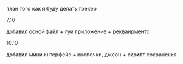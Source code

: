план того как я буду делать трекер

7.10

добавил осной файл + гуи приложение + рекваирментс

10.10

добавил мини интерфейс + кнопочки, джсон + скрипт сохранения 